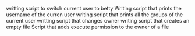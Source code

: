 writting script to switch current user to betty
Writing script that prints the username of the curren user
writing script that prints all the groups of the current user
writting script that changes owner
writing script that creates an empty file
Script that adds execute permission to the owner of a file
